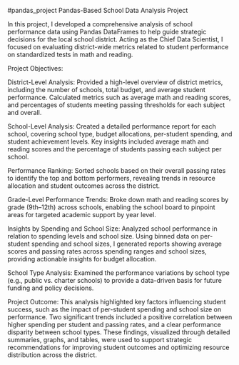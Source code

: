 #pandas_project
Pandas-Based School Data Analysis Project

In this project, I developed a comprehensive analysis of school performance data using Pandas DataFrames to help guide strategic decisions for the local school district. Acting as the Chief Data Scientist, I focused on evaluating district-wide metrics related to student performance on standardized tests in math and reading.

Project Objectives:

District-Level Analysis: Provided a high-level overview of district metrics, including the number of schools, total budget, and average student performance. Calculated metrics such as average math and reading scores, and percentages of students meeting passing thresholds for each subject and overall.

School-Level Analysis: Created a detailed performance report for each school, covering school type, budget allocations, per-student spending, and student achievement levels. Key insights included average math and reading scores and the percentage of students passing each subject per school.

Performance Ranking: Sorted schools based on their overall passing rates to identify the top and bottom performers, revealing trends in resource allocation and student outcomes across the district.

Grade-Level Performance Trends: Broke down math and reading scores by grade (9th–12th) across schools, enabling the school board to pinpoint areas for targeted academic support by year level.

Insights by Spending and School Size: Analyzed school performance in relation to spending levels and school size. Using binned data on per-student spending and school sizes, I generated reports showing average scores and passing rates across spending ranges and school sizes, providing actionable insights for budget allocation.

School Type Analysis: Examined the performance variations by school type (e.g., public vs. charter schools) to provide a data-driven basis for future funding and policy decisions.

Project Outcome: This analysis highlighted key factors influencing student success, such as the impact of per-student spending and school size on performance. Two significant trends included a positive correlation between higher spending per student and passing rates, and a clear performance disparity between school types. These findings, visualized through detailed summaries, graphs, and tables, were used to support strategic recommendations for improving student outcomes and optimizing resource distribution across the district.
